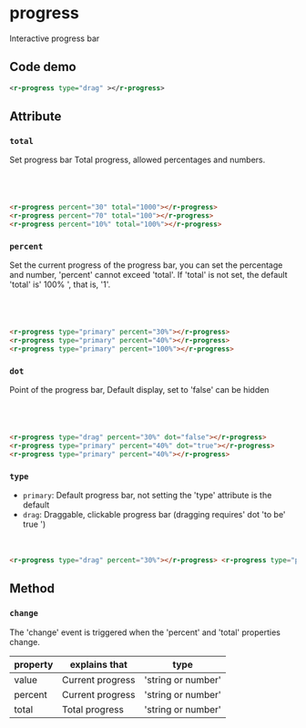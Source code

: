 # progress

Interactive progress bar

## Code demo

<r-progress type="drag" ></r-progress>

```xml
<r-progress type="drag" ></r-progress>
```

## Attribute

### `total`

Set progress bar Total progress, allowed percentages and numbers.

<r-progress percent="30" total="1000"></r-progress>

<div style="height:20px;width:10px"></div>
<r-progress percent="70" total="100"></r-progress>
<div style="height:20px;width:10px"></div>
<r-progress percent="10%" total="100%"></r-progress>

```html
<r-progress percent="30" total="1000"></r-progress>
<r-progress percent="70" total="100"></r-progress>
<r-progress percent="10%" total="100%"></r-progress>
```

### `percent`

Set the current progress of the progress bar, you can set the percentage and number, 'percent' cannot exceed 'total'. If 'total' is not set, the default 'total' is' 100% ', that is, '1'.

<r-progress type="primary" percent="30%"></r-progress>

<div style="height:20px;width:10px"></div>
<r-progress type="primary" percent="70%"></r-progress>
<div style="height:20px;width:10px"></div>
<r-progress type="primary" percent="100%"></r-progress>

```html
<r-progress type="primary" percent="30%"></r-progress>
<r-progress type="primary" percent="40%"></r-progress>
<r-progress type="primary" percent="100%"></r-progress>
```

### `dot`

Point of the progress bar, Default display, set to 'false' can be hidden

<r-progress type="drag" percent="30%" dot="false"></r-progress>

<div style="height:20px;width:10px"></div>
<r-progress type="primary" percent="40%" dot="true"></r-progress>
<div style="height:20px;width:10px"></div>
<r-progress type="primary" percent="40%" ></r-progress>

```html
<r-progress type="drag" percent="30%" dot="false"></r-progress>
<r-progress type="primary" percent="40%" dot="true"></r-progress>
<r-progress type="primary" percent="40%"></r-progress>
```

### `type`

- `primary`: Default progress bar, not setting the 'type' attribute is the default
- `drag`: Draggable, clickable progress bar (dragging requires' dot 'to be' true ')

<r-progress type="drag" percent="30%"></r-progress>

<div style="height:20px;width:10px"></div>
<r-progress type="primary" percent="40%"></r-progress>

```html
<r-progress type="drag" percent="30%"></r-progress> <r-progress type="primary" percent="40%"></r-progress>
```

## Method

### `change`

The 'change' event is triggered when the 'percent' and 'total' properties change.

| property | explains that    | type               |
| -------- | ---------------- | ------------------ |
| value    | Current progress | 'string or number' |
| percent  | Current progress | 'string or number' |
| total    | Total progress   | 'string or number' |
